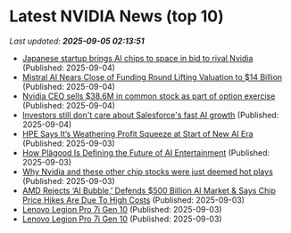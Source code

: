 # Latest NVIDIA News (top 10)
_Last updated: **2025-09-05 02:13:51**_

- [Japanese startup brings AI chips to space in bid to rival Nvidia](https://biztoc.com/x/c3b6ba8c52a0d6f0) (Published: 2025-09-04)
- [Mistral AI Nears Close of Funding Round Lifting Valuation to $14 Billion](http://www.pymnts.com/artificial-intelligence-2/2025/mistral-ai-nears-close-of-funding-round-lifting-valuation-to-14-billion/) (Published: 2025-09-04)
- [Nvidia CEO sells $38.6M in common stock as part of option exercise](https://thefly.com/permalinks/entry.php/id4192666/NVDA-Nvidia-CEO-sells-M-in-common-stock-as-part-of-option-exercise) (Published: 2025-09-04)
- [Investors still don't care about Salesforce's fast AI growth](https://www.thestreet.com/investing/investors-still-dont-care-about-salesforces-fast-ai-growth) (Published: 2025-09-04)
- [HPE Says It’s Weathering Profit Squeeze at Start of New AI Era](https://www.livemint.com/companies/news/hpe-says-it-s-weathering-profit-squeeze-at-start-of-new-ai-era-11756942892697.html) (Published: 2025-09-03)
- [How Plägood Is Defining the Future of AI Entertainment](https://variety.com/2025/biz/news/plagood-defining-the-future-ai-entertainment-1236507143/) (Published: 2025-09-03)
- [Why Nvidia and these other chip stocks were just deemed hot plays](https://biztoc.com/x/3b45bf7efe82352a) (Published: 2025-09-03)
- [AMD Rejects ‘AI Bubble,’ Defends $500 Billion AI Market & Says Chip Price Hikes Are Due To High Costs](https://wccftech.com/amd-rejects-ai-bubble-defends-500-billion-ai-market-says-chip-price-hikes-are-due-to-high-costs/) (Published: 2025-09-03)
- [Lenovo Legion Pro 7i Gen 10](https://uk.pcmag.com/laptops/159884/lenovo-legion-pro-7i-gen-10) (Published: 2025-09-03)
- [Lenovo Legion Pro 7i Gen 10](https://me.pcmag.com/en/laptops/32032/lenovo-legion-pro-7i-gen-10) (Published: 2025-09-03)
